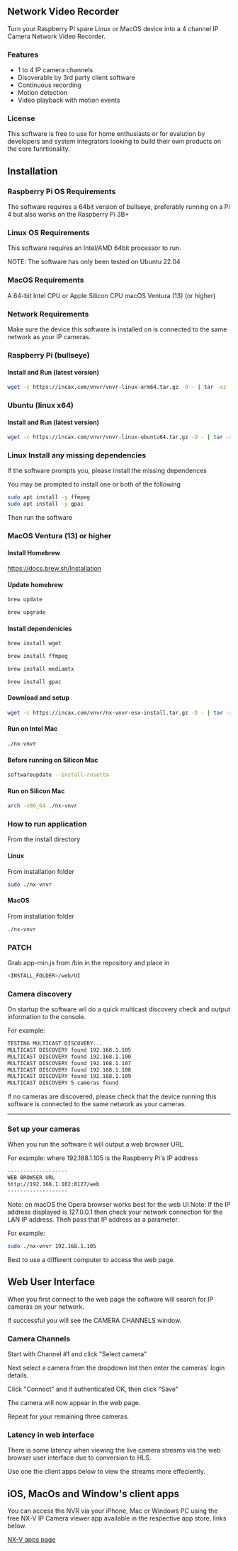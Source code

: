 ## Network Video Recorder
Turn your Raspberry PI spare Linux or MacOS device into a 4 channel IP Camera Network Video Recorder.

### Features

- 1 to 4 IP camera channels
- Disoverable by 3rd party client software
- Continuous recording
- Motion detection
- Video playback with motion events

### License
This software is free to use for home enthusiasts or for evalution by developers and system integrators looking to build their own products on the core funrtionality.

## Installation

### Raspberry Pi OS Requirements
The software requires a 64bit version of bullseye, preferably running on a Pi 4 but also works on the Raspberry Pi 3B+

### Linux OS Requirements
This software requires an Intel/AMD 64bit processor to run.

NOTE: The software has only been tested on Ubuntu 22.04

### MacOS Requirements
A 64-bit Intel CPU or Apple Silicon CPU
macOS Ventura (13) (or higher) 

### Network Requirements
Make sure the device this software is installed on is connected to the same network as your IP cameras.

### Raspberry Pi (bullseye)
#### Install and Run (latest version)

```sh
wget -c https://incax.com/vnvr/vnvr-linux-arm64.tar.gz -O - | tar -xz  && cd vnvr-linux-arm64 && sudo chmod +x configure && sudo ./configure && sudo ./nx-vnvr
```

### Ubuntu (linux x64)
#### Install and Run (latest version)

```sh
wget -c https://incax.com/vnvr/vnvr-linux-ubuntu64.tar.gz -O - | tar -xz && cd vnvr-linux-ubuntu64 && sudo chmod +x configure && sudo ./configure && sudo ./nx-vnvr
```
### Linux Install any missing dependencies
If the software prompts you, please install the missing dependences

You may be prompted to install one or both of the following

```sh
sudo apt install -y ffmpeg
sudo apt install -y gpac
```
Then run the software

### MacOS  Ventura (13) or higher

#### Install Homebrew

https://docs.brew.sh/Installation

#### Update homebrew 

```sh
brew update
```
```sh
brew upgrade
```

#### Install dependenicies

```sh
brew install wget
```

```sh
brew install ffmpeg
```
```sh
brew install mediamtx
```
```sh
brew install gpac
```

#### Download and setup

```sh
wget -c https://incax.com/vnvr/nx-vnvr-osx-install.tar.gz -O - | tar -xz && cd nx-vnvr-osx-install && chmod +x nx-vnvr
```
#### Run on Intel Mac
```sh
./nx-vnvr
```
#### Before running on Silicon Mac
```sh
softwareupdate --install-rosetta
```
#### Run on Silicon Mac
```sh
arch -x86_64 ./nx-vnvr
```



### How to run application

From the install directory
#### Linux
From installation folder
```sh
sudo ./nx-vnvr
```
#### MacOS
From installation folder
```sh
./nx-vnvr
```

### PATCH
Grab app-min.js from /bin in the repository and place in 
```sh
<INSTALL_FOLDER>/web/UI
```

### Camera discovery

On startup the software wil do a quick multicast discovery check and output information to the console.

For example:

```sh
TESTING MULTICAST DISCOVERY...
MULTICAST DISCOVERY found 192.168.1.105
MULTICAST DISCOVERY found 192.168.1.100
MULTICAST DISCOVERY found 192.168.1.107
MULTICAST DISCOVERY found 192.168.1.108
MULTICAST DISCOVERY found 192.168.1.109
MULTICAST DISCOVERY 5 cameras found
```

If no cameras are discovered, please check that the device running this software is connected to the same network as your cameras.

---

### Set up your cameras
When you run the software it will output a web browser URL.

For example: where 192.168.1.105 is the Raspberry Pi's IP address

```sh
-------------------
WEB BROWSER URL
http://192.168.1.102:8127/web
-------------------
```
Note: on macOS the Opera browser works best for the web UI
Note: If the IP address displayed is 127.0.0.1 then check your network connection for the LAN IP address. Theh pass that IP address as a parameter.

For example:
```sh
sudo ./nx-vnvr 192.168.1.105
```

Best to use a different computer to access the web page.

## Web User Interface

When you first connect to the web page the software will search for IP cameras on your network.

If successful you will see the CAMERA CHANNELS window.

### Camera Channels
Start with Channel #1 and click "Select camera"

Next select a camera from the dropdown list then enter the cameras' login details.

Click "Connect" and if authenticated OK, then click "Save"

The camera will now appear in the web page.

Repeat for your remaining three cameras.

### Latency in web interface
There is some latency when viewing the live camera streams via the web browser user interface due to conversion to HLS.

Use one the client apps below to view the streams more effeciently.

## iOS, MacOs and Window's client apps
You can access the NVR via your iPhone, Mac or Windows PC using the free NX-V IP Camera viewer app available in the respective app store, links below.

[NX-V apps page](https://nx-v.uk)

			




